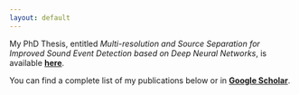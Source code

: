 ```yaml
---
layout: default
---
```


My PhD Thesis, entitled *Multi-resolution and Source Separation for Improved Sound Event Detection based on Deep Neural Networks*, is available **[here](https://repositorio.uam.es/handle/10486/712872)**.

You can find a complete list of my publications below or in **[Google Scholar](https://scholar.google.com/citations?user=fJIayl4AAAAJ)**.

<script src="https://bibbase.org/show?bib=https%3A%2F%2Fbibbase.org%2Fnetwork%2Ffiles%2FH6R42Ddw9jA88J7Z4&noBootstrap=1&jsonp=1&commas=true"></script> 